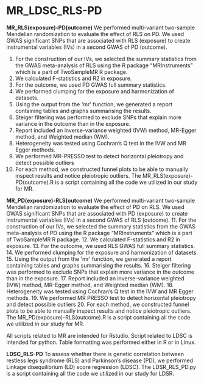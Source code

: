 # MR_LDSC_RLS-PD


**MR_RLS(exposure)-PD(outcome)**
We performed multi-variant two-sample Mendelian randomization to evaluate the effect of RLS on PD. We used GWAS significant SNPs that are associated with RLS (exposure) to create instrumental variables (IVs) in a second GWAS of PD (outcome). 
1. For the construction of our IVs, we selected the summary statistics from the GWAS meta-analysis of RLS using the R package “MRInstruments” which is a part of TwoSampleMR R package.
2.	We calculated F-statistics and R2 in exposure.
3.	For the outcome, we used PD GWAS full summary statistics.
4.	We performed clumping for the exposure and harmonization of datasets.
5.	Using the output from the 'mr' function, we generated a report containing tables and graphs summarising the results. 
6.	Steiger filtering was performed to exclude SNPs that explain more variance in the outcome than in the exposure.
7.	Report included an inverse-variance weighted (IVW) method, MR-Egger method, and Weighted median (WM).
8.	Heterogeneity was tested using Cochran’s Q test in the IVW and MR Egger methods.
9.	We performed MR-PRESSO test to detect horizontal pleiotropy and detect possible outliers
10.	For each method, we constructed funnel plots to be able to manually inspect results and notice pleiotropic outliers.
The MR_RLS(exposure)-PD(outcome).R is a script containing all the code we utilized in our study for MR.


**MR_PD(exposure)-RLS(outcome)**
We performed multi-variant two-sample Mendelian randomization to evaluate the effect of PD on RLS. We used GWAS significant SNPs that are associated with PD (exposure) to create instrumental variables (IVs) in a second GWAS of RLS (outcome).
11.	For the construction of our IVs, we selected the summary statistics from the GWAS meta-analysis of PD using the R package “MRInstruments” which is a part of TwoSampleMR R package.
12.	We calculated F-statistics and R2 in exposure.
13.	For the outcome, we used RLS GWAS full summary statistics.
14.	We performed clumping for the exposure and harmonization of datasets.
15.	Using the output from the 'mr' function, we generated a report containing tables and graphs summarising the results. 
16.	Steiger filtering was performed to exclude SNPs that explain more variance in the outcome than in the exposure.
17.	Report included an inverse-variance weighted (IVW) method, MR-Egger method, and Weighted median (WM).
18.	Heterogeneity was tested using Cochran’s Q test in the IVW and MR Egger methods.
19.	We performed MR PRESSO test to detect horizontal pleiotropy and detect possible outliers
20.	For each method, we constructed funnel plots to be able to manually inspect results and notice pleiotropic outliers.
The MR_PD(exposure)-RLS(outcome).R is a script containing all the code we utilized in our study for MR.

All scripts related to MR are intended for Rstudio. Script related to LDSC is intended for python. Table formatting was performed either in R or in Linux.

**LDSC_RLS-PD**
To assess whether there is genetic correlation between restless legs syndrome (RLS) and Parkinson’s disease (PD), we performed Linkage disequilibrium (LD) score regression (LDSC). 
The LDSR_RLS_PD.py is a script containing all the code we utilized in our study for LDSR.
